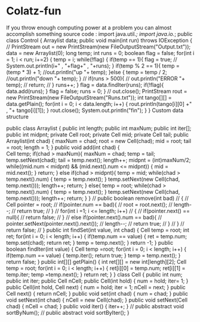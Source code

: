 # Colatz-fun
If you throw enough computing power at a problem you can almost accomplish something
source code :
import java.util.*;
import java.io.*;
public class Control 
{
    Arraylist data;
    public void main(int run) throws IOException
    {
        // PrintStream out = new PrintStream(new FileOutputStream("Output.txt"));
        data = new Arraylist(0);
        long temp;
        int runs = 0;
        boolean flag = false;
        for(int i = 1; i < run; i+=2)
        {
            temp = i;
            while(!flag)
            {
                if(temp == 1){
                    flag = true;
                    // System.out.println(i+" , "+flag+" , "+runs);
                }
                if(temp % 2 == 1){
                    temp = (temp * 3) + 1;
                    //out.println("up "+ temp);
                }else
                {
                    temp = temp / 2;
                    //out.println("down "+ temp);
                }
                // if(runs > 500){
                    // out.println("ERROR "+ temp);
                    // return;
                // }
                runs++;
            }
            flag = data.findIter(runs);
            if(!flag){
                data.add(runs);
            }
            flag = false;
            runs = 0;
        }
        // out.close();
        PrintStream rout = new PrintStream(new FileOutputStream("Runs.txt"));
        int tango[][] = data.getPlain();
        for(int i = 0; i < data.length; i++)
        {
            rout.println(tango[i][0] +" , "+ tango[i][1]);
        }
        rout.close();
        System.out.println("fin");
    }
}
Custom data structure

public class Arraylist
{
    public int length;
    public int maxNum;
    public int iter[];
    public int midpnt;
    private Cell root;
    private Cell mid;
    private Cell tail;
    public Arraylist(int chad)
    {
        maxNum = chad;
        root = new Cell(chad);
        mid = root;
        tail = root;
        length = 1;
    }
    public void add(int chad)
    {   
        Cell temp;
        if(chad > maxNum){
            maxNum = chad;
            temp = tail;
            temp.setNext(chad);
            tail = temp.next();
            length++;
            midpnt = (int)maxNum/2;
            while((mid.num < midpnt) && (mid.next().num <= midpnt))
            {
                mid = mid.next();
            }
            return;
        }
        else if(chad > midpnt){
            temp = mid;
            while(chad > temp.next().num)
            {
                temp = temp.next();
            }
            temp.setNext(new Cell(chad, temp.next()));
            length++;
            return;
        }
        else{
            temp = root;
            while(chad > temp.next().num)
            {
                temp = temp.next();
            }
            temp.setNext(new Cell(chad, temp.next()));
            length++;
            return;
        }
    }
    // public boolean remove(int bad)
    // {
        // Cell pointer = root;
        // if(pointer.num == bad){
            // root = root.next();
            // length--;
            // return true;
        // }
        // for(int i =1; i <= length; i++)
        // {
            // if(pointer.next() == null){
                // return false;
            // }
            // else if(pointer.next().num == bad){
                // pointer.setNext(pointer.next().next());
                // length--;
                // return true;
            // }
        // }
        // return false;
    // }
    public int findSet(int value, int chad)
    {
        Cell temp = root;
        int ret;
        for(int i = 0; i < length; i++)
        {
            if(temp.num == value)
            {
                ret = temp.num;
                temp.set(chad);
                return ret;
            }
            temp = temp.next();
        }
        return -1;
    }
    public boolean findIter(int value)
    {
        Cell temp =root;
        for(int i = 0; i < length; i++)
        {
            if(temp.num == value)
            {
                temp.iter();
                return true;
            }
            temp = temp.next();
        }
        return false;
    }
    public int[][] getPlain()
    {
        int ret[][] = new int[length][2];
        Cell temp = root; 
        for(int i = 0; i < length; i++)
        {
            ret[i][0] = temp.num;
            ret[i][1] = temp.iter;
            temp =temp.next();
        }
        return ret;
    }
}
class Cell
{
    public int num;
    public int iter;
    public Cell nCell;
    public Cell(int hold)
    {
        num = hold;
        iter= 1;
    }
    public Cell(int hold, Cell next)
    {
        num = hold;
        iter = 1;
        nCell = next;
    }
    public Cell next()
    {
        return nCell;
    }
    public void set(int chad)
    {
        num = chad;
    }
    public void setNext(int chad)
    {
        nCell = new Cell(chad);
    }
    public void setNext(Cell chad)
    {
        nCell = chad;
    }
    public void iter()
    {
        iter++;
    }
    // public abstract void sortByNum();
    // public abstract void sortByIter();
}

